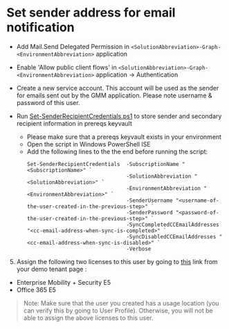 # Set sender address for email notification

* Add Mail.Send Delegated Permission in `<SolutionAbbreviation>-Graph-<EnvironmentAbbreviation>` application
* Enable 'Allow public client flows' in `<SolutionAbbreviation>-Graph-<EnvironmentAbbreviation>` application -> Authentication
* Create a new service account. This account will be used as the sender for emails sent out by the GMM application. Please note username & password of this user.
* Run [Set-SenderRecipientCredentials.ps1](/Scripts/Set-SenderRecipientCredentials.ps1) to store sender and secondary recipient information in prereqs keyvault

    * Please make sure that a prereqs keyvault exists in your environment
    * Open the script in Windows PowerShell ISE
    * Add the following lines to the the end before running the script:
        ```
        Set-SenderRecipientCredentials	-SubscriptionName "<SubscriptionName>" `
                                        -SolutionAbbreviation "<SolutionAbbreviation>" `
                                        -EnvironmentAbbreviation "<EnvironmentAbbreviation>" `
                                        -SenderUsername "<username-of-the-user-created-in-the-previous-step>" `
                                        -SenderPassword "<password-of-the-user-created-in-the-previous-step>" `
                                        -SyncCompletedCCEmailAddresses "<cc-email-address-when-sync-is-completed>" `
                                        -SyncDisabledCCEmailAddresses "<cc-email-address-when-sync-is-disabled>" `
                                        -Verbose
        ```
5) Assign the following two licenses to this user by going to [this](https://admin.microsoft.com/AdminPortal/Home#/licenses) link from your demo tenant page :

- Enterprise Mobility + Security E5
- Office 365 E5

>Note: Make sure that the user you created has a usage location (you can verify this by going to User Profile). Otherwise, you will not be able to assign the above licenses to this user.